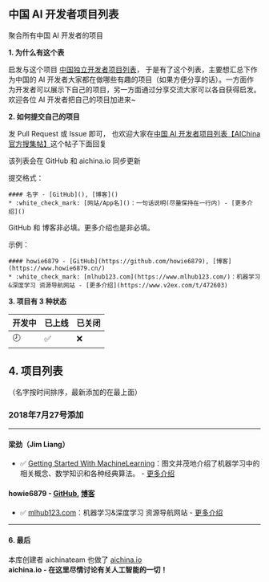 ## 中国 AI 开发者项目列表
聚合所有中国 AI 开发者的项目                  


**1. 为什么有这个表**    

启发与这个项目 [中国独立开发者项目列表](https://github.com/1c7/chinese-independent-developer)，
于是有了这个列表，主要想汇总下作为中国的 AI 开发者大家都在做哪些有趣的项目（如果方便分享的话）。一方面作为开发者可以展示下自己的项目，另一方面通过分享交流大家可以各自获得启发。
欢迎各位 AI 开发者把自己的项目加进来~

**2. 如何提交自己的项目**

发 Pull Request 或 Issue 即可， 也欢迎大家在[中国 AI 开发者项目列表【AIChina 官方搜集帖】](https://aichina.io/d/4)这个帖子下面回复<br/>

该列表会在 GitHub 和 aichina.io 同步更新 

提交格式：
```
#### 名字 - [GitHub](), [博客]()
* :white_check_mark: [网站/App名]()：一句话说明(尽量保持在一行内) - [更多介绍]()
```
GitHub 和 博客非必填。更多介绍也是非必填。

示例：
```
#### howie6879 - [GitHub](https://github.com/howie6879), [博客](https://www.howie6879.cn/)
* :white_check_mark: [mlhub123.com](https://www.mlhub123.com/)：机器学习&深度学习 资源导航网站 - [更多介绍](https://www.v2ex.com/t/472603)
```

**3. 项目有 3 种状态**          

| 开发中 | 已上线 | 已关闭 |
|--------|--------|--------|
| :clock8: | :white_check_mark: | :x: |


## 4. 项目列表

（名字按时间排序，最新添加的在最上面）


### 2018年7月27号添加
---

#### 梁劲（Jim Liang） 
* :white_check_mark: [Getting Started With MachineLearning](https://pan.baidu.com/s/1tNXYQNadAsDGfPvuuj7_Tw)：图文并茂地介绍了机器学习中的相关概念、数学知识和各种经典算法。 - [更多介绍](https://www.jiqizhixin.com/articles/2018-04-30-4)

#### howie6879 - [GitHub](https://github.com/howie6879), [博客](https://www.howie6879.cn/)
* :white_check_mark: [mlhub123.com](https://www.mlhub123.com/)：机器学习&深度学习 资源导航网站 - [更多介绍](https://www.v2ex.com/t/472603)


---


#### 6. 最后
本库创建者 aichinateam 也做了 [aichina.io](https://aichina.io/)<br/>
**aichina.io - 在这里尽情讨论有关人工智能的一切！**<br/>
